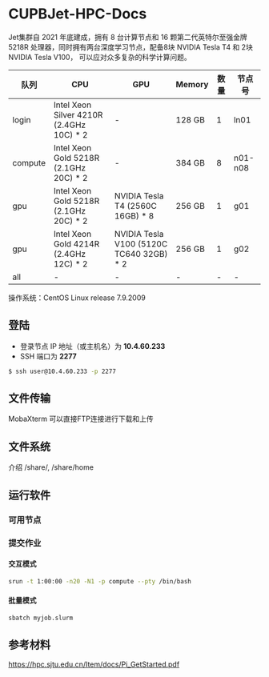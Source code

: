 # CUPBJet-HPC-Docs

Jet集群自 2021 年底建成，拥有 8 台计算节点和 16 颗第二代英特尔至强金牌 5218R 处理器，同时拥有两台深度学习节点，配备8块 NVIDIA Tesla T4 和 2块 NVIDIA Tesla V100， 可以应对众多复杂的科学计算问题。


| 队列  | CPU | GPU | Memory | 数量|节点号|
| ----- | ----- |----- |----- |----- |----- |
| login   | Intel Xeon Silver 4210R (2.4GHz 10C) * 2     | -  |128 GB  | 1  |ln01|
| compute | Intel Xeon Gold 5218R (2.1GHz 20C) * 2 | -  |384 GB  | 8  |n01-n08|
| gpu     | Intel Xeon Gold 5218R (2.1GHz 20C) * 2 | NVIDIA Tesla T4 (2560C 16GB) * 8  | 256 GB  | 1  |g01 |
| gpu     | Intel Xeon Gold 4214R   (2.4GHz 12C) * 2 | NVIDIA Tesla V100 (5120C TC640 32GB) * 2  | 256 GB  | 1  |g02|
| all     | -  |-  |-  |-  |-|


操作系统：CentOS Linux release 7.9.2009

## 登陆
* 登录节点 IP 地址（或主机名）为 **10.4.60.233**
* SSH 端口为 **2277**
```bash
$ ssh user@10.4.60.233 -p 2277
```

## 文件传输
MobaXterm 可以直接FTP连接进行下载和上传

## 文件系统
介绍 /share/, /share/home

## 运行软件

### 可用节点

### 提交作业

#### 交互模式
```bash
srun -t 1:00:00 -n20 -N1 -p compute --pty /bin/bash
```

#### 批量模式
```bash
sbatch myjob.slurm
```

## 参考材料
https://hpc.sjtu.edu.cn/Item/docs/Pi_GetStarted.pdf
